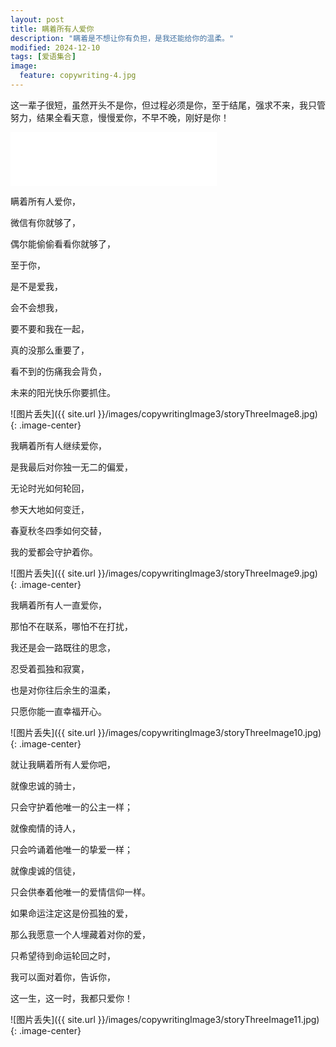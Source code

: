 ```yaml
---
layout: post
title: 瞒着所有人爱你
description: "瞒着是不想让你有负担，是我还能给你的温柔。"
modified: 2024-12-10
tags: [爱语集合]
image:
  feature: copywriting-4.jpg
---
```


这一辈子很短，虽然开头不是你，但过程必须是你，至于结尾，强求不来，我只管努力，结果全看天意，慢慢爱你，不早不晚，刚好是你！

<iframe frameborder="no" border="0" marginwidth="0" marginheight="0" width=330 height=86 src="//music.163.com/outchain/player?type=2&id=2628618275&auto=1&height=66"></iframe>

瞒着所有人爱你，

微信有你就够了，

偶尔能偷偷看看你就够了，

至于你，

是不是爱我，

会不会想我，

要不要和我在一起，

真的没那么重要了，

看不到的伤痛我会背负，

未来的阳光快乐你要抓住。

![图片丢失]({{ site.url }}/images/copywritingImage3/storyThreeImage8.jpg)
{: .image-center}

我瞒着所有人继续爱你，

是我最后对你独一无二的偏爱，

无论时光如何轮回，

参天大地如何变迁，

春夏秋冬四季如何交替，

我的爱都会守护着你。

![图片丢失]({{ site.url }}/images/copywritingImage3/storyThreeImage9.jpg)
{: .image-center}

我瞒着所有人一直爱你，

那怕不在联系，哪怕不在打扰，

我还是会一路既往的思念，

忍受着孤独和寂寞，

也是对你往后余生的温柔，

只愿你能一直幸福开心。

![图片丢失]({{ site.url }}/images/copywritingImage3/storyThreeImage10.jpg)
{: .image-center}

就让我瞒着所有人爱你吧，

就像忠诚的骑士，

只会守护着他唯一的公主一样；

就像痴情的诗人，

只会吟诵着他唯一的挚爱一样；

就像虔诚的信徒，

只会供奉着他唯一的爱情信仰一样。

如果命运注定这是份孤独的爱，

那么我愿意一个人埋藏着对你的爱，

只希望待到命运轮回之时，

我可以面对着你，告诉你，

这一生，这一时，我都只爱你！

![图片丢失]({{ site.url }}/images/copywritingImage3/storyThreeImage11.jpg)
{: .image-center}